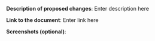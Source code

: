 <!--
**Describe the proposed changes**
- A clear and concise description of the proposed change.

**Link to the document**
- Provide a link to the document that 

**Screenshots (optional)**
- If applicable, add screenshots to help explain your proposed changes. Screenshots can be added by dragging them into this window. 
-->

**Description of proposed changes**: 
Enter description here

**Link to the document**: 
Enter link here

**Screenshots (optional)**: 
